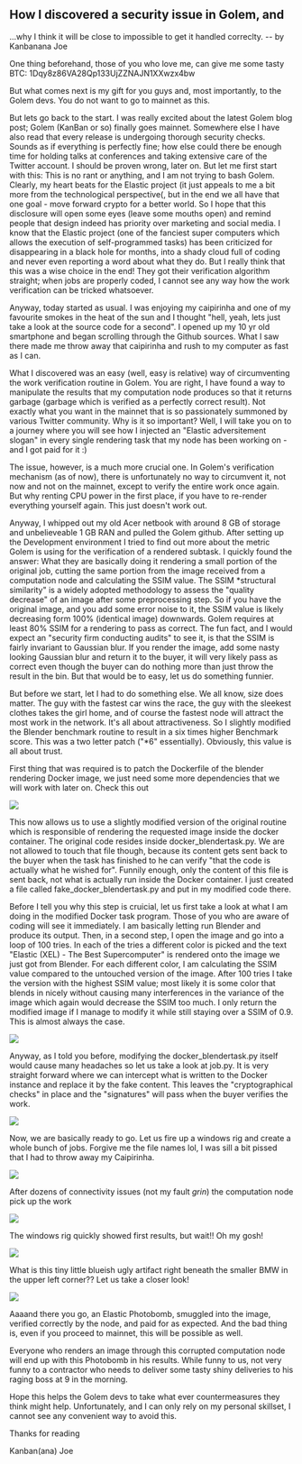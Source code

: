 ## How I discovered a security issue in Golem, and 

...why I think it will be close to impossible to get it handled correclty. -- by Kanbanana Joe

One thing beforehand, those of you who love me, can give me some tasty BTC:
1Dqy8z86VA28Qp133UjZZNAJN1XXwzx4bw

But what comes next is my gift for you guys and, most importantly, to the Golem devs. You do not want to go to mainnet as this.

But lets go back to the start. I was really excited about the latest Golem blog post; Golem (KanBan or so) finally goes mainnet. Somewhere else I have also read that every release is undergoing thorough security checks. Sounds as if everything is perfectly fine; how else could there be enough time for holding talks at conferences and taking extensive care of the Twitter account. I should be proven wrong, later on. But let me first start with this: This is no rant or anything, and I am not trying to bash Golem. Clearly, my heart beats for the Elastic project (it just appeals to me a bit more from the technological perspective(, but in the end we all have that one goal - move forward crypto for a better world. So I hope that this disclosure will open some eyes (leave some mouths open) and remind people that design indeed has priority over marketing and social media. I know that the Elastic project (one of the fanciest super computers which allows the execution of self-programmed tasks) has been criticized for disappearing in a black hole for months, into a shady cloud full of coding and never even reporting a word about what they do. But I really think that this was a wise choice in the end! They got their verification algorithm straight; when jobs are properly coded, I cannot see any way how the work verification can be tricked whatsoever.

Anyway, today started as usual. I was enjoying my caipirinha and one of my favourite smokes in the heat of the sun and I thought "hell, yeah, lets just take a look at the source code for a second". I opened up my 10 yr old smartphone and began scrolling through the Github sources. What I saw there made me throw away that caipirinha and rush to my computer as fast as I can.

What I discovered was an easy (well, easy is relative) way of circumventing the work verification routine in Golem. You are right, I have found a way to manipulate the results that my computation node produces so that it returns garbage (garbage which is verified as a perfectly correct result). Not exactly what you want in the mainnet that is so passionately summoned by various Twitter community. Why is it so important? Well, I will take you on to a journey where you will see how I injected an "Elastic adversitement slogan" in every single rendering task that my node has been working on - and I got paid for it :)

The issue, however, is a much more crucial one. In Golem's verification mechanism (as of now), there is unfortunately no way to circumvent it, not now and not on the mainnet, except to verify the entire work once again. But why renting CPU power in the first place, if you have to re-render everything yourself again. This just doesn't work out.

Anyway, I whipped out my old Acer netbook with around 8 GB of storage and unbelieveable 1 GB RAN and pulled the Golem github. After setting up the Development environment I tried to find out more about the metric Golem is using for the verification of a rendered subtask. I quickly found the answer: What they are basically doing it rendering a small portion of the original job, cutting the same portion from the image received from a computation node and calculating the SSIM value. The SSIM *structural similarity" is a widely adopted methodology to assess the "quality decrease" of an image after some preprocessing step. So if you have the original image, and you add some error noise to it, the SSIM value is likely decreasing form 100% (identical image) downwards. Golem requires at least 80% SSIM for a rendering to pass as correct. The fun fact, and I would expect an "security firm conducting audits" to see it, is that the SSIM is fairly invariant to Gaussian blur. If you render the image, add some nasty looking Gaussian blur and return it to the buyer, it will very likely pass as correct even though the buyer can do nothing more than just throw the result in the bin. But that would be to easy, let us do something funnier.

But before we start, let I had to do something else. We all know, size does matter. The guy with the fastest car wins the race, the guy with the sleekest clothes takes the girl home, and of course the fastest node will attract the most work in the network. It's all about attractiveness. So I slightly modified the Blender benchmark routine to result in a six times higher Benchmark score. This was a two letter patch ("*6" essentially). Obviously, this value is all about trust.

First thing that was required is to patch the Dockerfile of the blender rendering Docker image, we just need some more dependencies that we will work with later on. Check this out

![](screenie1.png)

This now allows us to use a slightly modified version of the original routine which is responsible of rendering the requested image inside the docker container. The original code resides inside docker_blendertask.py. We are not allowed to touch that file though, because its content gets sent back to the buyer when the task has finished to he can verify "that the code is actually what he wished for". Funnily enough, only the content of this file is sent back, not what is actually run inside the Docker container. I just created a file called fake_docker_blendertask.py and put in my modified code there.

Before I tell you why this step is cruicial, let us first take a look at what I am doing in the modified Docker task program. Those of you who are aware of coding will see it immediately. I am basically letting run Blender and produce its output. Then, in a second step, I open the image and go into a loop of 100 tries. In each of the tries a different color is picked and the text "Elastic (XEL) - The Best Supercomputer" is rendered onto the image we just got from Blender. For each different color, I am calculating the SSIM value compared to the untouched version of the image. After 100 tries I take the version with the highest SSIM value; most likely it is some color that blends in nicely without causing many interferences in the variance of the image which again would decrease the SSIM too much. I only return the modified image if I manage to modify it while still staying over a SSIM of 0.9. This is almost always the case.

![](screenie2.png)

Anyway, as I told you before, modifying the docker_blendertask.py itself would cause many headaches so let us take a look at job.py. It is very straight forward where we can intercept what is written to the Docker instance and replace it by the fake content. This leaves the "cryptographical checks" in place and the "signatures" will pass when the buyer verifies the work.

![](screenie3.png)

Now, we are basically ready to go. Let us fire up a windows rig and create a whole bunch of jobs. Forgive me the file names lol, I was sill a bit pissed that I had to throw away my Caipirinha.

![](screenie4.png)

After dozens of connectivity issues (not my fault *grin*) the computation node pick up the work

![](screenie5.png)

The windows rig quickly showed first results, but wait!! Oh my gosh! 

![](screenie6.png)

What is this tiny little blueish ugly artifact right beneath the smaller BMW in the upper left corner?? Let us take a closer look!

![](screenie7.png)

Aaaand there you go, an Elastic Photobomb, smuggled into the image, verified correctly by the node, and paid for as expected. And the bad thing is, even if you proceed to mainnet, this will be possible as well.

Everyone who renders an image through this corrupted computation node will end up with this Photobomb in his results. While funny to us, not very funny to a contractor who needs to deliver some tasty shiny deliveries to his raging boss at 9 in the morning.

Hope this helps the Golem devs to take what ever countermeasures they think might help. Unfortunately, and I can only rely on my personal skillset, I cannot see any convenient way to avoid this.

Thanks for reading

Kanban(ana) Joe
